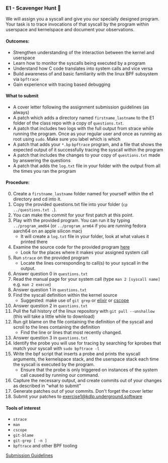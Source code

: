 ### E1 - Scavenger Hunt 🔎

We will assign you a syscall and give you our specially designed program.
Your task is to trace invocations of that syscall by the program within
userspace and kernelspace and document your observations.

#### Outcomes:

* Strengthen understanding of the interaction between the kernel and userspace
* Learn how to monitor the syscalls being executed by a program
* Understand how C code translates into system calls and vice versa
* Build awareness of and basic familiarity with the linux BPF subsystem via `bpftrace`
* Gain experience with tracing based debugging

#### What to submit

* A cover letter following the assignment submission guidelines (as always)
* A patch which adds a directory named `firstname_lastname` to the E1 folder of the class repo with a copy of `questions.txt`.
* A patch that includes two logs with the full output from strace while running the program. Once as your regular user and once as running as root using `sudo`. Make sure you label which is which
* A patch that adds your `*.bp` `bpftrace` program, and a file that shows the expected output of it successfully tracing the syscall within the program
* A patch that includes the changes to your copy of `questions.txt` made by answering the questions
* A patch that adds the `log.txt` file in your folder with the output from all the times you ran the program

#### Procedure:

0. Create a `firstname_lastname` folder named for yourself within the e1 directory and cd into it.
0. Copy the provided questions.txt file into your folder (`cp ../questions.txt .`).
0. You can make the commit for your first patch at this point.
0. Play with the provided program. You can run it by typing `../program_amd64` (or `../program_arm64` if you are running fedora aarch64 on an apple silicon mac)
	* It will create a `log.txt` file in your folder, look at what values it printed there
0. Examine the source code for the provided program [here](https://kdlp.underground.software/cgit/e1_demo/tree/program.c)
	* Look for the places where it makes your assigned system call
0. Run `strace` on the provided program
	 * Locate the lines corresponding to call(s) to your syscall in the output.
0. Answer question 0 in `questions.txt`
0. Read the manual page for your system call (type `man 2 [syscall name]` e.g. `man 2 execve`)
0. Answer question 1 in `questions.txt`
0. Find the syscall definition within the kernel source
	* Suggested: make use of `git grep` or [elixir](https://elixir.bootlin.com/) or [cscope](http://cscope.sourceforge.net/)
0. Answer question 2 in `questions.txt`
0. Pull the full history of the linux repository with `git pull --unshallow` (this will take a little while to download)
0. Run git blame on the file containing the definition of the syscall and scroll to the lines containing the definition
	* Find the line or lines that most recently changed.
0. Answer question 3 in `questions.txt`
0. Identify the probe you will use for tracing by searching for kprobes that match your syscall with `sudo bpftrace -l`
0. Write the bpf script that inserts a probe and prints the syscall arguments, the kernelspace stack, and the userspace stack each time the syscall is executed by the program.
	* Ensure that the probe is only triggered on instances of the system call caused by running our command.
0. Capture the necessary output, and create commits out of your changes as described in "what to submit"
0. Generate patches out of your commits. Don't forget the cover letter
0. Submit your patches to exercise1@kdlp.underground.software

#### Tools of interest

* `strace`
* `man`
* `cscope`
* `git-blame`
* `git-grep [ -n ]`
* `bpftrace` and other BPF tooling

[Submission Guidelines](../policies/submission_guidelines.md)
